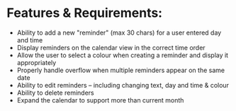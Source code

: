 # Features & Requirements:

- Ability to add a new "reminder" (max 30 chars) for a user entered day and time
- Display reminders on the calendar view in the correct time order
- Allow the user to select a colour when creating a reminder and display it appropriately
- Properly handle overflow when multiple reminders appear on the same date
- Ability to edit reminders – including changing text, day and time & colour
- Ability to delete reminders
- Expand the calendar to support more than current month
